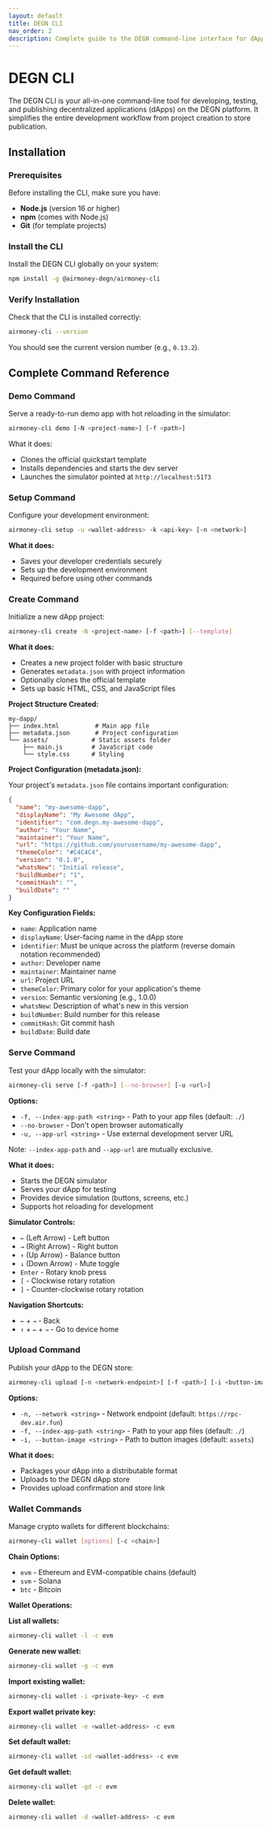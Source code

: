 ```yaml
---
layout: default
title: DEGN CLI
nav_order: 2
description: Complete guide to the DEGN command-line interface for dApp development
---
```


# DEGN CLI

The DEGN CLI is your all-in-one command-line tool for developing, testing, and publishing decentralized applications (dApps) on the DEGN platform. It simplifies the entire development workflow from project creation to store publication.

## Installation

### Prerequisites

Before installing the CLI, make sure you have:
- **Node.js** (version 16 or higher)
- **npm** (comes with Node.js)
- **Git** (for template projects)

### Install the CLI

Install the DEGN CLI globally on your system:

```bash
npm install -g @airmoney-degn/airmoney-cli
```

### Verify Installation

Check that the CLI is installed correctly:

```bash
airmoney-cli --version
```

You should see the current version number (e.g., `0.13.2`).

## Complete Command Reference

### Demo Command

Serve a ready-to-run demo app with hot reloading in the simulator:

```bash
airmoney-cli demo [-N <project-name>] [-f <path>]
```

What it does:
- Clones the official quickstart template
- Installs dependencies and starts the dev server
- Launches the simulator pointed at `http://localhost:5173`

### Setup Command

Configure your development environment:

```bash
airmoney-cli setup -u <wallet-address> -k <api-key> [-n <network>]
```

**What it does:**
- Saves your developer credentials securely
- Sets up the development environment
- Required before using other commands

### Create Command

Initialize a new dApp project:

```bash
airmoney-cli create -N <project-name> [-f <path>] [--template]
```

**What it does:**
- Creates a new project folder with basic structure
- Generates `metadata.json` with project information
- Optionally clones the official template
- Sets up basic HTML, CSS, and JavaScript files

**Project Structure Created:**
```
my-dapp/
├── index.html          # Main app file
├── metadata.json       # Project configuration
└── assets/            # Static assets folder
    ├── main.js        # JavaScript code
    └── style.css      # Styling
```

**Project Configuration (metadata.json):**

Your project's `metadata.json` file contains important configuration:

```json
{
  "name": "my-awesome-dapp",
  "displayName": "My Awesome dApp",
  "identifier": "com.degn.my-awesome-dapp",
  "author": "Your Name",
  "maintainer": "Your Name",
  "url": "https://github.com/yourusername/my-awesome-dapp",
  "themeColor": "#C4C4C4",
  "version": "0.1.0",
  "whatsNew": "Initial release",
  "buildNumber": "1",
  "commitHash": "",
  "buildDate": ""
}
```

**Key Configuration Fields:**

- `name`: Application name
- `displayName`: User-facing name in the dApp store
- `identifier`: Must be unique across the platform (reverse domain notation recommended)
- `author`: Developer name
- `maintainer`: Maintainer name
- `url`: Project URL
- `themeColor`: Primary color for your application's theme
- `version`: Semantic versioning (e.g., 1.0.0)
- `whatsNew`: Description of what's new in this version
- `buildNumber`: Build number for this release
- `commitHash`: Git commit hash
- `buildDate`: Build date

### Serve Command

Test your dApp locally with the simulator:

```bash
airmoney-cli serve [-f <path>] [--no-browser] [-u <url>]
```

**Options:**
- `-f, --index-app-path <string>` - Path to your app files (default: `./`)
- `--no-browser` - Don't open browser automatically
- `-u, --app-url <string>` - Use external development server URL

Note: `--index-app-path` and `--app-url` are mutually exclusive.

**What it does:**
- Starts the DEGN simulator
- Serves your dApp for testing
- Provides device simulation (buttons, screens, etc.)
- Supports hot reloading for development

**Simulator Controls:**
- `←` (Left Arrow) - Left button
- `→` (Right Arrow) - Right button  
- `↑` (Up Arrow) - Balance button
- `↓` (Down Arrow) - Mute toggle
- `Enter` - Rotary knob press
- `[` - Clockwise rotary rotation
- `]` - Counter-clockwise rotary rotation

**Navigation Shortcuts:**
- `←` + `→` - Back
- `↑` + `←` + `→` - Go to device home

### Upload Command

Publish your dApp to the DEGN store:

```bash
airmoney-cli upload [-n <network-endpoint>] [-f <path>] [-i <button-images>]
```

**Options:**
- `-n, --network <string>` - Network endpoint (default: `https://rpc-dev.air.fun`)
- `-f, --index-app-path <string>` - Path to your app files (default: `./`)
- `-i, --button-image <string>` - Path to button images (default: `assets`)

**What it does:**
- Packages your dApp into a distributable format
- Uploads to the DEGN dApp store
- Provides upload confirmation and store link

### Wallet Commands

Manage crypto wallets for different blockchains:

```bash
airmoney-cli wallet [options] [-c <chain>]
```

**Chain Options:**
- `evm` - Ethereum and EVM-compatible chains (default)
- `svm` - Solana
- `btc` - Bitcoin

**Wallet Operations:**

**List all wallets:**
```bash
airmoney-cli wallet -l -c evm
```

**Generate new wallet:**
```bash
airmoney-cli wallet -g -c evm
```

**Import existing wallet:**
```bash
airmoney-cli wallet -i <private-key> -c evm
```

**Export wallet private key:**
```bash
airmoney-cli wallet -e <wallet-address> -c evm
```

**Set default wallet:**
```bash
airmoney-cli wallet -sd <wallet-address> -c evm
```

**Get default wallet:**
```bash
airmoney-cli wallet -gd -c evm
```

**Delete wallet:**
```bash
airmoney-cli wallet -d <wallet-address> -c evm
```
